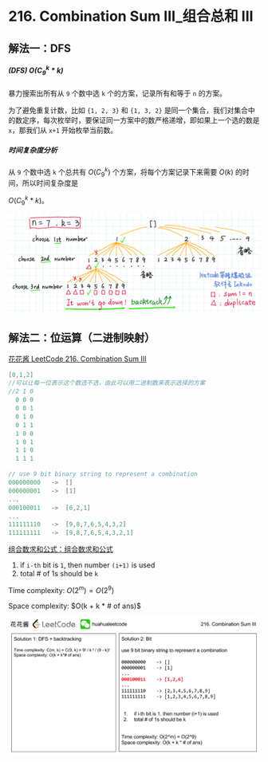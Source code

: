 # 216. Combination Sum III_组合总和 III



## 解法一：DFS

##### (DFS) $O(C_{9}^{k} * k)$

暴力搜索出所有从 `9` 个数中选 `k` 个的方案，记录所有和等于 `n` 的方案。

为了避免重复计数，比如 `{1, 2, 3}` 和 `{1, 3, 2}` 是同一个集合，我们对集合中的数定序，每次枚举时，要保证同一方案中的数严格递增，即如果上一个选的数是 `x`，那我们从 `x+1` 开始枚举当前数。

##### 时间复杂度分析

从 `9` 个数中选 `k` 个总共有 $O(C_{9}^{k})$ 个方案，将每个方案记录下来需要 $O(k)$ 的时间，所以时间复杂度是

$O(C_{9}^{k} * k)$。


![solve](https://raw.githubusercontent.com/KimmiGYH/LeetCode_Notes_Public/master/Section05_Solutions/0216_Combination%20Sum%20III_%E7%BB%84%E5%90%88%E6%80%BB%E5%92%8C%20III/solve.png)



## 解法二：位运算（二进制映射）

[花花酱 LeetCode 216. Combination Sum III](https://youtu.be/UwdX19UvoCI?t=427)

```c++
[0,1,2]
//可以让每一位表示这个数选不选，由此可以用二进制数来表示选择的方案
//2 1 0
  0 0 0
  0 0 1
  0 1 0
  0 1 1
  1 0 0
  1 0 1
  1 1 0
  1 1 1
```

```c++
// use 9 bit binary string to represent a combination
000000000	->	[]
000000001	->	[1]
...
000100011	->	[6,2,1]
...
111111110	->	[9,8,7,6,5,4,3,2]
111111111	->	[9,8,7,6,5,4,3,2,1]
```

[组合数求和公式：组合数求和公式](https://www.cnblogs.com/1024th/p/10623541.html)

1. if `i-th` bit is `1`, then number `(i+1)` is used
2. total # of 1s should be `k`



Time complexity: $O(2^m) = O(2^9)$

Space complexity: $O(k + k * # of ans)$

![Bit](https://raw.githubusercontent.com/KimmiGYH/LeetCode_Notes_Public/master/Section05_Solutions/0216_Combination%20Sum%20III_%E7%BB%84%E5%90%88%E6%80%BB%E5%92%8C%20III/Bit.png)